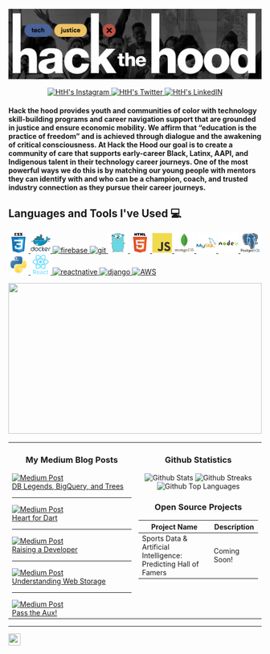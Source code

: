 <!-- Welcoming -->
![](https://github.com/HtH-HacktheHood/HtH-HacktheHood/blob/main/Screen%20Shot%202022-08-26%20at%204.59.37%20PM.png?raw=true)

<!-- Social Links -->
<p align="center">
<a href="https://www.instagram.com/hackthehood/?hl=en">
  <img alt="HtH's Instagram" height=25 src="https://img.shields.io/badge/instagram-%23E4405F.svg?&style=for-the-badge&logo=instagram&logoColor=white" />
</a>
<a href="https://twitter.com/hackthehood">
  <img alt="HtH's Twitter" height=25 src="https://img.shields.io/badge/twitter-%231DA1F2.svg?&style=for-the-badge&logo=twitter&logoColor=white" />
</a>
<a href="https://www.linkedin.com/company/hackthehood/mycompany/">
  <img alt="HtH's LinkedIN" height=25 src="https://img.shields.io/badge/linkedin-%230077B5.svg?&style=for-the-badge&logo=linkedin&logoColor=white" />
</a>
</p>

<!-- About The Company -->
#### Hack the hood provides youth and communities of color with technology skill-building programs and career navigation support that are grounded in justice and ensure economic mobility. We affirm that “education is the practice of freedom” and is achieved through dialogue and the awakening of critical consciousness. At Hack the Hood our goal is to create a community of care that supports early-career Black, Latinx, AAPI, and Indigenous talent in their technology career journeys. One of the most powerful ways we do this is by matching our young people with mentors they can identify with and who can be a champion, coach, and trusted industry connection as they pursue their career journeys. 

<!-- Languages and Tools -->
<h2 align="left">Languages and Tools I've Used 💻</h2>
<p align="left"> 
  <a href="https://www.w3schools.com/css/" target="_blank"> 
    <img src="https://raw.githubusercontent.com/devicons/devicon/master/icons/css3/css3-original-wordmark.svg" alt="css3" width="40" height="40"/> 
  </a> 
  <a href="https://www.docker.com/" target="_blank"> 
    <img src="https://raw.githubusercontent.com/devicons/devicon/master/icons/docker/docker-original-wordmark.svg" alt="docker" width="40" height="40"/>
  </a> 
  <a href="https://firebase.google.com/" target="_blank"> 
    <img src="https://www.vectorlogo.zone/logos/firebase/firebase-icon.svg" alt="firebase" width="40" height="40"/>
  </a>
  <a href="https://git-scm.com/" target="_blank"> 
    <img src="https://www.vectorlogo.zone/logos/git-scm/git-scm-icon.svg" alt="git" width="40" height="40"/>
  </a>
  <a href="https://golang.org" target="_blank">
    <img src="https://raw.githubusercontent.com/devicons/devicon/master/icons/go/go-original.svg" alt="go" width="40" height="40"/>
  </a>
   <a href="https://www.w3.org/html/" target="_blank">
     <img src="https://raw.githubusercontent.com/devicons/devicon/master/icons/html5/html5-original-wordmark.svg" alt="html5" width="40" height="40"/>
  </a>
  <a href="https://developer.mozilla.org/en-US/docs/Web/JavaScript" target="_blank">
    <img src="https://raw.githubusercontent.com/devicons/devicon/master/icons/javascript/javascript-original.svg" alt="javascript" width="40" height="40"/>
  </a> 
  <a href="https://www.mongodb.com/" target="_blank">
    <img src="https://raw.githubusercontent.com/devicons/devicon/master/icons/mongodb/mongodb-original-wordmark.svg" alt="mongodb" width="40" height="40"/>
  </a> 
  <a href="https://www.mysql.com/" target="_blank">
    <img src="https://raw.githubusercontent.com/devicons/devicon/master/icons/mysql/mysql-original-wordmark.svg" alt="mysql" width="40" height="40"/>
  </a>
  <a href="https://nodejs.org" target="_blank">
    <img src="https://raw.githubusercontent.com/devicons/devicon/master/icons/nodejs/nodejs-original-wordmark.svg" alt="nodejs" width="40" height="40"/> 
  </a> 
  <a href="https://www.postgresql.org" target="_blank">
    <img src="https://raw.githubusercontent.com/devicons/devicon/master/icons/postgresql/postgresql-original-wordmark.svg" alt="postgresql" width="40" height="40"/>
  </a> 
  <a href="https://www.python.org" target="_blank"> <img src="https://raw.githubusercontent.com/devicons/devicon/master/icons/python/python-original.svg" alt="python" width="40" height="40"/>
  </a> 
  <a href="https://reactjs.org/" target="_blank">
    <img src="https://raw.githubusercontent.com/devicons/devicon/master/icons/react/react-original-wordmark.svg" alt="react" width="40" height="40"/>
  </a>
  <a href="https://reactnative.dev/" target="_blank">
    <img src="https://reactnative.dev/img/header_logo.svg" alt="reactnative" width="40" height="40"/>
  </a>
  <a href="https://www.djangoproject.com/" target="_blank">
    <img src="https://avatars.githubusercontent.com/u/27804?s=280&v=4" alt="django" width="40" height="40"/>
  </a>
  <a href="https://aws.amazon.com/" target="_blank">
    <img src="https://a0.awsstatic.com/libra-css/images/logos/aws_logo_smile_1200x630.png" alt="AWS" width="60" height="45"/>
  </a>
</p>

<!-- Funny GIF -->
<p align="center">
  <img height=300 width=100% src="https://media1.giphy.com/media/13HgwGsXF0aiGY/giphy.gif" />
</p>

<!-- Published Blog Post -->
<table>
<tr>
<td width="50%" valign="top">

<h3 align="center"> My Medium Blog Posts </h3>

<!-- blog starts -->
<a href="https://medium.com/@henry.bowe.jr/db-legends-bigquery-and-trees-603d1bd0138">
  <img alt="Medium Post" src="https://miro.medium.com/fit/c/224/224/1*9AGZPcXMmBFbjOsCTouiGw.png"> <br> DB Legends, BigQuery, and Trees </img>
</a>
  <hr>
<a href="https://medium.com/@henry.bowe.jr/heart-for-dart-170339cc4cc0">
  <img alt="Medium Post" src="https://miro.medium.com/fit/c/224/224/1*1vDu57yFuzoYjvv74wjlig.jpeg"> <br> Heart for Dart </img>
</a>
  <hr>
<a href="https://medium.com/@henry.bowe.jr/raising-a-developer-82a83d934dc">
  <img alt="Medium Post" src="https://miro.medium.com/max/480/1*WhhfONG-5fx-WgB8lMNGTw.jpeg"> <br> Raising a Developer </img>
</a>
  <hr>
<a href="https://medium.com/@henry.bowe.jr/understanding-web-storage-f6a96a0053f4">
  <img alt="Medium Post" src="https://miro.medium.com/fit/c/224/224/1*Ffoy2P9pX_GLyXWaPu210A.png"> <br> Understanding Web Storage </img>
</a>
  <hr>
<a href="https://medium.com/@henry.bowe.jr/domain-philanthropy-fc5390bbbad7">
  <img alt="Medium Post" src="https://miro.medium.com/fit/c/224/224/1*EUT0sBYUopYJjpaSx-Vgqg.png"> <br> Pass the Aux! </img>
</a>

<!-- blog ends -->

</td>
     
<td width="50%" valign="top">

<h3 align="center"> Github Statistics </h3>
  
<p align="center">
  <img src="https://github-readme-stats.vercel.app/api?username=hleejr&count_private=true&bg_color=30,e96443,904e95&title_color=fff&text_color=fff" alt="Github Stats" />
  <img src="http://github-readme-streak-stats.herokuapp.com?user=hleejr&count_private&theme=highcontrast&hide_border=true" alt="Github Streaks" />
  <img src="https://github-readme-stats.vercel.app/api/top-langs/?username=hleejr&count_private=true&theme=tokyonight" alt="Github Top Languages" />
</p>
  
<h3 align="center"> Open Source Projects </h3>
     
| Project Name | Description |
| ------------ | ----------- |
| Sports Data & Artificial Intelligence: Predicting Hall of Famers | Coming Soon!

</td>
</tr>

</table>

<hr>

[<img height="24" width="24" src="https://cdn.jsdelivr.net/npm/simple-icons@4.8.0/icons/linktree.svg" />][linktree]
     
[linktree]: https://linktr.ee/knowbodyknows

<!--
**hleejr/hleejr** is a ✨ _special_ ✨ repository because its `README.md` (this file) appears on your GitHub profile.

Here are some ideas to get you started:

- 🔭 I’m currently working on ...
- 🌱 I’m currently learning ...
- 👯 I’m looking to collaborate on ...
- 🤔 I’m looking for help with ...
- 💬 Ask me about ...
- 📫 How to reach me: ...
- 😄 Pronouns: ...
- ⚡ Fun fact: ...
-->
